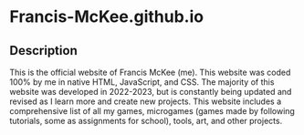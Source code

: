 # Francis-McKee.github.io

## Description
This is the official website of Francis McKee (me). This website was coded 100% by me in native HTML, JavaScript, and CSS. The majority of this website was developed in 2022-2023, but is constantly being updated and revised as I learn more and create new projects. This website includes a comprehensive list of all my games, microgames (games made by following tutorials, some as assignments for school), tools, art, and other projects.
